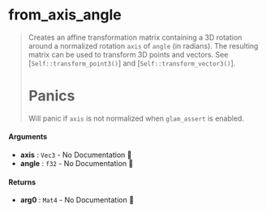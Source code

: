 # from\_axis\_angle

>  Creates an affine transformation matrix containing a 3D rotation around a normalized
>  rotation `axis` of `angle` (in radians).
>  The resulting matrix can be used to transform 3D points and vectors. See
>  [`Self::transform_point3()`] and [`Self::transform_vector3()`].
>  # Panics
>  Will panic if `axis` is not normalized when `glam_assert` is enabled.

#### Arguments

- **axis** : `Vec3` \- No Documentation 🚧
- **angle** : `f32` \- No Documentation 🚧

#### Returns

- **arg0** : `Mat4` \- No Documentation 🚧